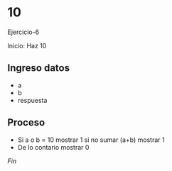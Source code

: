 # 10
Ejercicio-6

Inicio: Haz 10

## Ingreso datos
- a
- b
- respuesta

## Proceso

- Si a o b = 10
   mostrar 1
  si no sumar (a+b)
   mostrar 1
- De lo contario 
   mostrar 0

*Fin*